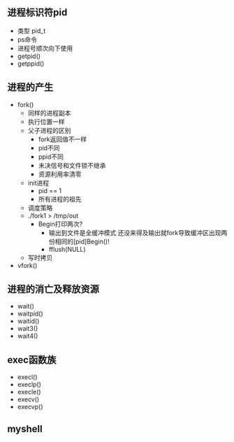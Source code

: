 ## 进程标识符pid
- 类型 pid_t
- ps命令
- 进程号顺次向下使用
- getpid()
- getppid()

## 进程的产生
- fork()
  - 同样的进程副本
  - 执行位置一样
  - 父子进程的区别
    - fork返回值不一样
    - pid不同
    - ppid不同
    - 未决信号和文件锁不继承
    - 资源利用率清零
  - init进程
    - pid == 1
    - 所有进程的祖先
  - 调度策略
  - ./fork1 > /tmp/out
    - Begin打印两次?
      - 输出到文件是全缓冲模式 还没来得及输出就fork导致缓冲区出现两份相同的[pid]Begin()!
      - fflush(NULL)
  - 写时拷贝
- vfork()


## 进程的消亡及释放资源
- wait()
- waitpid()
- waitid()
- wait3()
- wait4()

## exec函数族
- execl()
- execlp()
- execle()
- execv()
- execvp()

## myshell